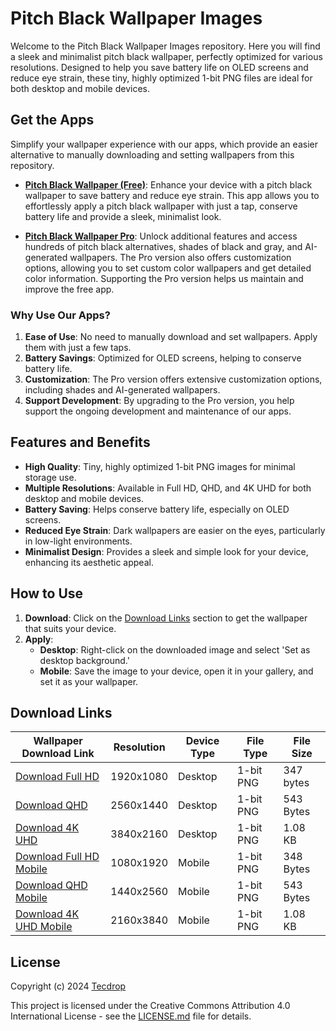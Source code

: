 # Pitch Black Wallpaper Images

Welcome to the Pitch Black Wallpaper Images repository. Here you will find a sleek and minimalist pitch black wallpaper, perfectly optimized for various resolutions. Designed to help you save battery life on OLED screens and reduce eye strain, these tiny, highly optimized 1-bit PNG files are ideal for both desktop and mobile devices.

## Get the Apps

Simplify your wallpaper experience with our apps, which provide an easier alternative to manually downloading and setting wallpapers from this repository.

- **[Pitch Black Wallpaper (Free)](https://www.tecdrop.com/pitchblackwallpaper/)**: Enhance your device with a pitch black wallpaper to save battery and reduce eye strain. This app allows you to effortlessly apply a pitch black wallpaper with just a tap, conserve battery life and provide a sleek, minimalist look.

- **[Pitch Black Wallpaper Pro](https://www.tecdrop.com/pitchblackwallpaperpro/)**: Unlock additional features and access hundreds of pitch black alternatives, shades of black and gray, and AI-generated wallpapers. The Pro version also offers customization options, allowing you to set custom color wallpapers and get detailed color information. Supporting the Pro version helps us maintain and improve the free app.

### Why Use Our Apps?

1. **Ease of Use**: No need to manually download and set wallpapers. Apply them with just a few taps.
2. **Battery Savings**: Optimized for OLED screens, helping to conserve battery life.
3. **Customization**: The Pro version offers extensive customization options, including shades and AI-generated wallpapers.
4. **Support Development**: By upgrading to the Pro version, you help support the ongoing development and maintenance of our apps.

## Features and Benefits

- **High Quality**: Tiny, highly optimized 1-bit PNG images for minimal storage use.
- **Multiple Resolutions**: Available in Full HD, QHD, and 4K UHD for both desktop and mobile devices.
- **Battery Saving**: Helps conserve battery life, especially on OLED screens.
- **Reduced Eye Strain**: Dark wallpapers are easier on the eyes, particularly in low-light environments.
- **Minimalist Design**: Provides a sleek and simple look for your device, enhancing its aesthetic appeal.

## How to Use

1. **Download**: Click on the [Download Links](#download-links) section to get the wallpaper that suits your device.
2. **Apply**: 
   - **Desktop**: Right-click on the downloaded image and select 'Set as desktop background.'
   - **Mobile**: Save the image to your device, open it in your gallery, and set it as your wallpaper.

## Download Links

| Wallpaper Download Link                                                        | Resolution     | Device Type     | File Type | File Size |
|--------------------------------------------------------------------------------|----------------|-----------------|-----------|-----------|
| [Download Full HD](pitch-black-wallpaper-fhd-1920x1080-1bit.png)               | 1920x1080      | Desktop         | 1-bit PNG | 347 bytes |
| [Download QHD](pitch-black-wallpaper-qhd-2560x1440-1bit.png)                   | 2560x1440      | Desktop         | 1-bit PNG | 543 Bytes |
| [Download 4K UHD](pitch-black-wallpaper-4k-3840x2160-1bit.png)                 | 3840x2160      | Desktop         | 1-bit PNG | 1.08 KB   |
| [Download Full HD Mobile](pitch-black-wallpaper-fhd-mobile-1080x1920-1bit.png) | 1080x1920      | Mobile          | 1-bit PNG | 348 Bytes |
| [Download QHD Mobile](pitch-black-wallpaper-qhd-mobile-1440x2560-1bit.png)     | 1440x2560      | Mobile          | 1-bit PNG | 543 Bytes |
| [Download 4K UHD Mobile](pitch-black-wallpaper-4k-mobile-2160x3840-1bit.png)   | 2160x3840      | Mobile          | 1-bit PNG | 1.08 KB   |

## License

Copyright (c) 2024 [Tecdrop](https://www.tecdrop.com/)

This project is licensed under the Creative Commons Attribution 4.0 International License - see the [LICENSE.md](LICENSE.md) file for details.
